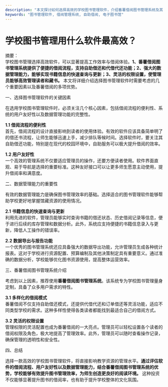 ```yaml
---
description: "本文探讨如何选择高效的学校图书管理软件，介绍番薯借阅图书管理系统及其优势。"
keywords: "图书管理软件, 借阅管理系统, 自助借阅, 电子图书馆"
---
```

# 学校图书管理用什么软件最高效？

摘要：  
学校图书管理选择高效软件，可以显著提高工作效率与借阅体验。**1、番薯借阅图书管理系统提供了便捷的借阅流程，支持自助借还和代借代还功能；2、强大的数据管理能力，能够实现书籍信息的快速查询与更新；3、灵活的权限设置，使管理员能够高效管理读者和藏书。** 本文将详细介绍选择图书管理软件时需要考虑的几个重要因素以及番薯借阅的多项优势。

一、选择图书管理软件的关键因素  

在选用学校图书管理软件时，必须关注几个核心因素，包括借阅流程的便利性、系统的用户友好性以及数据管理功能的完整性。  

**1.1 借阅流程的便利性**  
首先，借阅流程的设计直接影响到读者的使用体验。有效的软件应该具备简单明了的借还书流程，让师生能够迅速上手，减少排队等候时间。选择软件时，要关注其自助借还功能，特别是在现代的校园环境中，自助服务可以极大提升借阅的效率。

**1.2 用户友好性**  
一个高效的管理系统不仅要适应管理员的操作，还要方便读者使用。软件界面直观、易于导航是选择的重要标准。这种友好接口可以让更多师生愿意主动使用，提升借阅率和满意度。

二、数据管理能力的重要性  

有效的数据管理能力是确保图书管理效率的基础。选择适合的图书管理软件能够帮助学校更好地掌握馆藏资源的使用情况。  

**2.1 书籍信息的快速查询与更新**  
利用先进的软件，管理员能够实时查询书籍的借还状态、历史借阅记录等信息，便于进行后续的库存管理和数据分析。此外，系统应支持便捷的书籍信息录入与更新，降低人工操作的错误率。

**2.2 数据导出与报告功能**  
一个优秀的图书管理系统还应具备强大的数据导出功能，允许管理员生成各种统计报表。这对于学校进行资源配置、预算编制及其他决策制定具有重要意义。通过准确的数据分析，学校能够优化图书资源使用，提高整体运营效率。

三、番薯借阅图书管理系统介绍  

考虑到以上因素，推荐使用**番薯借阅图书管理系统**。该系统专为学校图书管理量身定制，具备了众多用户需求的特性。  

**3.1 多样化的借阅模式**  
番薯借阅不仅支持自助借还模式，还提供代借代还和订单借还等灵活功能，适应不同类型学校的需求。这种多样性使得各类读者都能找到最适合自己的借阅方式。

**3.2 灵活的权限设置**  
管理权限的灵活配置也成为番薯借阅的一大亮点。管理员可以轻松设置各个读者的借阅权限及角色，极大地提高了管理效率。此外，管理员可以随时查看操作记录，确保管理的透明性和安全性。

四、总结  

选择一款高效的学校图书管理软件，将直接影响教学资源的管理水平。**通过评估软件的借阅流程、用户友好性以及数据管理能力，结合番薯借阅图书管理系统的优势，学校能够有效提升图书管理效率，为师生创造更良好的阅读环境。** 这种投资不仅能够显著提升图书的借阅率，也有助于提升学校整体的文化氛围。
